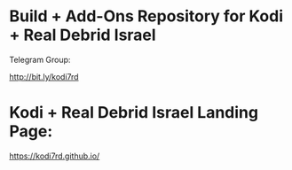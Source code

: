 # Build + Add-Ons Repository for Kodi + Real Debrid Israel

Telegram Group:

http://bit.ly/kodi7rd

# Kodi + Real Debrid Israel Landing Page:

https://kodi7rd.github.io/

